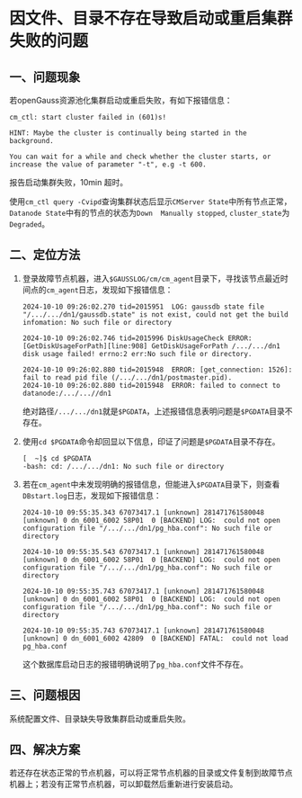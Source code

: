 # 因文件、目录不存在导致启动或重启集群失败的问题

## 一、问题现象

若openGauss资源池化集群启动或重启失败，有如下报错信息：

```shell
cm_ctl: start cluster failed in (601)s!

HINT: Maybe the cluster is continually being started in the background.

You can wait for a while and check whether the cluster starts, or increase the value of parameter "-t", e.g -t 600.
```

报告启动集群失败，10min 超时。

使用`cm_ctl query -Cvipd`查询集群状态后显示`CMServer State`中所有节点正常，`Datanode State`中有的节点的状态为`Down  Manually stopped`, `cluster_state`为`Degraded`。

## 二、定位方法

1. 登录故障节点机器，进入`$GAUSSLOG/cm/cm_agent`目录下，寻找该节点最近时间点的`cm_agent`日志，发现如下报错信息：

   ```shell
   2024-10-10 09:26:02.270 tid=2015951  LOG: gaussdb state file "/.../.../dn1/gaussdb.state" is not exist, could not get the build infomation: No such file or directory

   2024-10-10 09:26:02.746 tid=2015996 DiskUsageCheck ERROR: [GetDiskUsageForPath][line:908] GetDiskUsageForPath /.../.../dn1 disk usage failed! errno:2 err:No such file or directory.

   2024-10-10 09:26:02.880 tid=2015948  ERROR: [get_connection: 1526]: fail to read pid file (/.../.../dn1/postmaster.pid).
   2024-10-10 09:26:02.880 tid=2015948  ERROR: failed to connect to datanode:/.../...//dn1
   ```
   
   绝对路径`/.../.../dn1`就是`$PGDATA`，上述报错信息表明问题是`$PGDATA`目录不存在。

2. 使用`cd $PGDATA`命令却回显以下信息，印证了问题是`$PGDATA`目录不存在。

   ```shell
   [  ~]$ cd $PGDATA
   -bash: cd: /.../.../dn1: No such file or directory
   ```

3. 若在`cm_agent`中未发现明确的报错信息，但能进入`$PGDATA`目录下，则查看`DBstart.log`日志，发现如下报错信息：

   ```shell
   2024-10-10 09:55:35.343 67073417.1 [unknown] 281471761580048 [unknown] 0 dn_6001_6002 58P01  0 [BACKEND] LOG:  could not open configuration file "/.../.../dn1/pg_hba.conf": No such file or directory

   2024-10-10 09:55:35.543 67073417.1 [unknown] 281471761580048 [unknown] 0 dn_6001_6002 58P01  0 [BACKEND] LOG:  could not open configuration file "/.../.../dn1/pg_hba.conf": No such file or directory

   2024-10-10 09:55:35.743 67073417.1 [unknown] 281471761580048 [unknown] 0 dn_6001_6002 58P01  0 [BACKEND] LOG:  could not open configuration file "/.../.../dn1/pg_hba.conf": No such file or directory

   2024-10-10 09:55:35.743 67073417.1 [unknown] 281471761580048 [unknown] 0 dn_6001_6002 42809  0 [BACKEND] FATAL:  could not load pg_hba.conf
   ```
  
   这个数据库启动日志的报错明确说明了`pg_hba.conf`文件不存在。

## 三、问题根因

系统配置文件、目录缺失导致集群启动或重启失败。

## 四、解决方案

若还存在状态正常的节点机器，可以将正常节点机器的目录或文件复制到故障节点机器上；若没有正常节点机器，可以卸载然后重新进行安装启动。